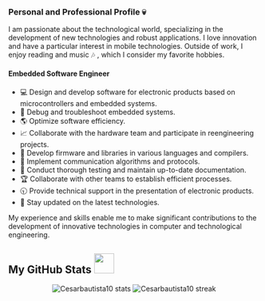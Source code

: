 <!DOCTYPE html>
<html lang="en">
<head>
    <meta charset="UTF-8">
    <meta name="viewport" content="width=device-width, initial-scale=1.0">
    <title>Personal and Professional Profile</title>
</head>
<body>
    <h3>Personal and Professional Profile 💀 </h3>
    <p> I am passionate about the technological world, specializing in the development of new technologies and robust applications. I love innovation and have a particular interest in mobile technologies. Outside of work, I enjoy reading and music 🎶 , which I consider my favorite hobbies.</p>
    <h4>Embedded Software Engineer</h4>
    <ul>
        <li> 💻 Design and develop software for electronic products based on microcontrollers and embedded systems.</li>
        <li> 🐛 Debug and troubleshoot embedded systems.</li>
        <li> 🌎 Optimize software efficiency.</li>
        <li> 📈 Collaborate with the hardware team and participate in reengineering projects.</li>
        <li> 👾 Develop firmware and libraries in various languages and compilers.</li>
        <li> 🎤 Implement communication algorithms and protocols.</li>
        <li> 📰 Conduct thorough testing and maintain up-to-date documentation.</li>
        <li> 🏆 Collaborate with other teams to establish efficient processes.</li>
        <li> 🕤 Provide technical support in the presentation of electronic products.</li>
        <li> 🐾 Stay updated on the latest technologies.</li>
    </ul>
    <p>My experience and skills enable me to make significant contributions to the development of innovative technologies in computer and technological engineering.</p>

 ## My GitHub Stats  <img src="https://raw.githubusercontent.com/gist/ManulMax/2d20af60d709805c55fd784ca7cba4b9/raw/bcfeac7604f674ace63623106eb8bb8471d844a6/github.gif" height="40">

<p  align=center>
<img  title="Cesarbautista10 stats"  alt="Cesarbautista10 stats"  src="https://github-readme-stats.vercel.app/api/?username=Cesarbautista10&count_private=true&theme=merko&show_icons=true&rank_icon=github&hide_border=true&border_radius=20" />
<img  title="Cesarbautista10 streak"  alt="Cesarbautista10 streak"  src="https://github-readme-stats.vercel.app/api/top-langs/?username=Cesarbautista10&theme=merko&hide_border=true&include_all_commits=true&count_private=true&layout=donut&border_radius=20"/>
</p>

</body>
</html>
